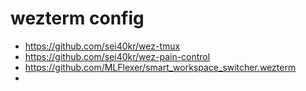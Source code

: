 # wezterm config

- https://github.com/sei40kr/wez-tmux
- https://github.com/sei40kr/wez-pain-control
- https://github.com/MLFlexer/smart_workspace_switcher.wezterm
- 
